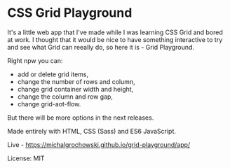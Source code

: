 # CSS Grid Playground

It's a little web app that I've made while I was learning CSS Grid and bored at work. I thought that it would be nice to have something interactive to try and see what Grid can reeally do, so here it is - Grid Playground.

Right npw you can:
- add or delete grid items, 
- change the number of rows and column, 
- change grid container width and height, 
- change the column and row gap,
- change grid-aot-flow.

But there will be more options in the next releases.

Made entirely with HTML, CSS (Sass) and ES6 JavaScript.

Live - https://michalgrochowski.github.io/grid-playground/app/

License: MIT

